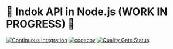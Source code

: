 # 🚧 Indok API in Node.js (WORK IN PROGRESS) 🚧

[![Continuous Integration](https://github.com/rubberdok/indok-api/actions/workflows/continuous-integration.yml/badge.svg)](https://github.com/rubberdok/indok-api/actions/workflows/continuous-integration.yml)
[![codecov](https://codecov.io/gh/rubberdok/indok-api/graph/badge.svg?token=JzuL1k88d5)](https://codecov.io/gh/rubberdok/indok-api)
[![Quality Gate Status](https://sonarcloud.io/api/project_badges/measure?project=rubberdok_indok-api&metric=alert_status)](https://sonarcloud.io/summary/new_code?id=rubberdok_indok-api)
